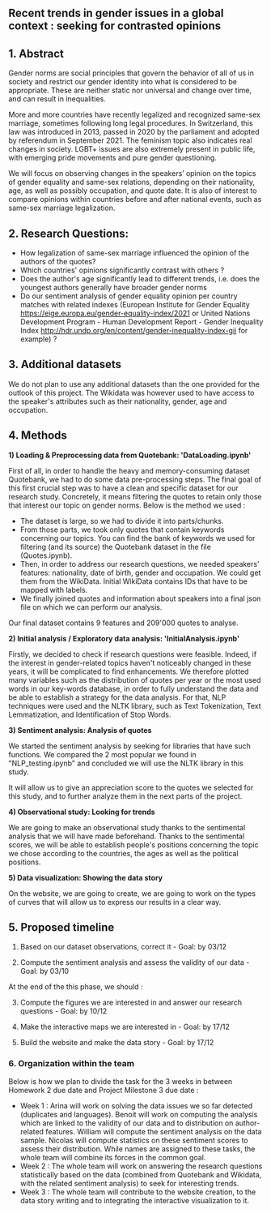 ## Recent trends in gender issues in a global context : seeking for contrasted opinions

## 1. Abstract

Gender norms are social principles that govern the behavior of all of us in society and restrict our gender identity into what is considered to be appropriate. These are neither static nor universal and change over time, and can result in inequalities. 

More and more countries have recently legalized and recognized same-sex marriage, sometimes following long legal procedures. In Switzerland, this law was introduced in 2013, passed in 2020 by the parliament and adopted by referendum in September 2021.
The feminism topic also indicates real changes in society. LGBT+ issues are also extremely present in public life, with emerging pride movements and pure gender questioning.

We will focus on observing changes in the speakers’ opinion on the topics of gender equality and same-sex relations, depending on their nationality, age, as well as possibly occupation, and quote date. It is also of interest to compare opinions within countries before and after national events, such as same-sex marriage legalization.

## 2. Research Questions:

- How legalization of same-sex marriage influenced the opinion of the authors of the quotes?
- Which countries' opinions significantly contrast with others ?
- Does the author's age significantly lead to different trends, i.e. does the youngest authors generally have broader gender norms 
- Do our sentiment analysis of gender equality opinion per country matches with related indexes (European Institute for Gender Equality https://eige.europa.eu/gender-equality-index/2021 or United Nations Development Program - Human Development Report - Gender Inequality Index http://hdr.undp.org/en/content/gender-inequality-index-gii for example) ?

## 3. Additional datasets

We do not plan to use any additional datasets than the one provided for the outlook of this project.
The Wikidata was however used to have access to the speaker's attributes such as their nationality, gender, age and occupation.

## 4. Methods

**1) Loading & Preprocessing data from Quotebank: 'DataLoading.ipynb'**

First of all, in order to handle the heavy and memory-consuming dataset Quotebank, we had to do some data pre-processing steps.
The final goal of this first crucial step was to have a clean and specific dataset for our research study. Concretely, it means filtering the quotes to retain only those that interest our topic on gender norms. Below is the method we used :

- The dataset is large, so we had to divide it into parts/chunks. 
- From those parts, we took only quotes that contain keywords concerning our topics. You can find the bank of keywords we used for filtering (and its source) the Quotebank dataset in the file (Quotes.ipynb).
- Then, in order to address our research questions, we needed speakers' features: nationality, date of birth, gender and occupation. We could get them from the WikiData. Initial WikiData contains IDs that have to be mapped with labels.   
- We finally joined quotes and information about speakers into a final json file on which we can perform our analysis.

Our final dataset contains 9 features and 209'000 quotes to analyse.

**2) Initial analysis / Exploratory data analysis: 'InitialAnalysis.ipynb'**

Firstly, we decided to check if research questions were feasible. Indeed, if the interest in gender-related topics haven't noticeably changed in these years, it will be complicated to find enhancements. We therefore plotted many variables such as the distribution of quotes per year or the most used words in our key-words database, in order to fully understand the data and be able to establish a strategy for the data analysis.
For that, NLP techniques were used and the NLTK library, such as Text Tokenization, Text Lemmatization, and Identification of Stop Words. 

**3) Sentiment analysis: Analysis of quotes**

We started the sentiment analysis by seeking for libraries that have such functions. We compared the 2 most popular we found in "NLP_testing.ipynb" and concluded we will use the NLTK library in this study.

It will allow us to give an appreciation score to the quotes we selected for this study, and to further analyze them in the next parts of the project.

**4) Observational study: Looking for trends**

We are going to make an observational study thanks to the sentimental analysis that we will have made beforehand. Thanks to the sentimental scores, we will be able to establish people's positions concerning the topic we chose according to the countries, the ages as well as the political positions.

**5) Data visualization: Showing the data story**

On the website, we are going to create, we are going to work on the types of curves that will allow us to express our results in a clear way.

## 5. Proposed timeline

1) Based on our dataset observations, correct it - Goal: by 03/12

2) Compute the sentiment analysis and assess the validity of our data - Goal: by 03/10

At the end of the this phase, we should :

3) Compute the figures we are interested in and answer our research questions - Goal: by 10/12

4) Make the interactive maps we are interested in - Goal: by 17/12

5) Build the website and make the data story - Goal: by 17/12

### 6. Organization within the team

Below is how we plan to divide the task for the 3 weeks in between Homework 2 due date and Project Milestone 3 due date :

- Week 1 : Arina will work on solving the data issues we so far detected (duplicates and languages). Benoit will work on computing the analysis which are linked to the validity of our data and to distribution on author-related features. William will compute the sentiment analysis on the data sample. Nicolas will compute statistics on these sentiment scores to assess their distribution. While names are assigned to these tasks, the whole team will combine its forces in the common goal.
- Week 2 : The whole team will work on answering the research questions statistically based on the data (combined from Quotebank and Wikidata, with the related sentiment analysis) to seek for interesting trends.
- Week 3 : The whole team will contribute to the website creation, to the data story writing and to integrating the interactive visualization to it.

